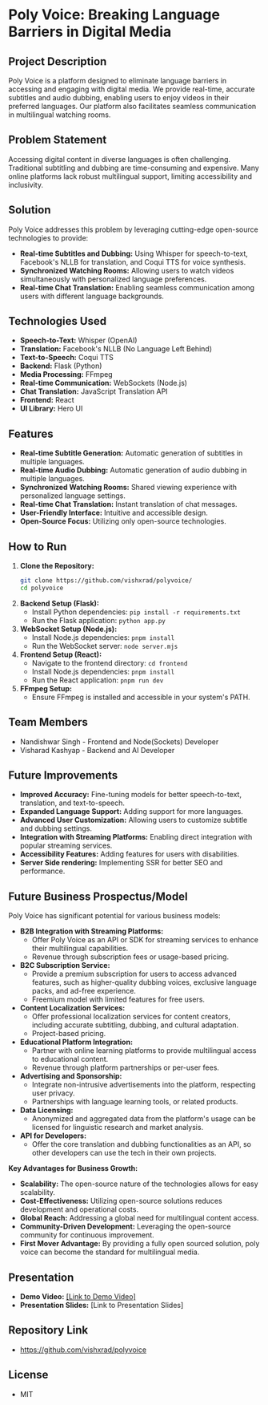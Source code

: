 # Poly Voice: Breaking Language Barriers in Digital Media

## Project Description

Poly Voice is a platform designed to eliminate language barriers in accessing and engaging with digital media. We provide real-time, accurate subtitles and audio dubbing, enabling users to enjoy videos in their preferred languages. Our platform also facilitates seamless communication in multilingual watching rooms.

## Problem Statement

Accessing digital content in diverse languages is often challenging. Traditional subtitling and dubbing are time-consuming and expensive. Many online platforms lack robust multilingual support, limiting accessibility and inclusivity.

## Solution

Poly Voice addresses this problem by leveraging cutting-edge open-source technologies to provide:

* **Real-time Subtitles and Dubbing:** Using Whisper for speech-to-text, Facebook's NLLB for translation, and Coqui TTS for voice synthesis.
* **Synchronized Watching Rooms:** Allowing users to watch videos simultaneously with personalized language preferences.
* **Real-time Chat Translation:** Enabling seamless communication among users with different language backgrounds.

## Technologies Used

* **Speech-to-Text:** Whisper (OpenAI)
* **Translation:** Facebook's NLLB (No Language Left Behind)
* **Text-to-Speech:** Coqui TTS
* **Backend:** Flask (Python)
* **Media Processing:** FFmpeg
* **Real-time Communication:** WebSockets (Node.js)
* **Chat Translation:** JavaScript Translation API
* **Frontend:** React
* **UI Library:** Hero UI

## Features

* **Real-time Subtitle Generation:** Automatic generation of subtitles in multiple languages.
* **Real-time Audio Dubbing:** Automatic generation of audio dubbing in multiple languages.
* **Synchronized Watching Rooms:** Shared viewing experience with personalized language settings.
* **Real-time Chat Translation:** Instant translation of chat messages.
* **User-Friendly Interface:** Intuitive and accessible design.
* **Open-Source Focus:** Utilizing only open-source technologies.

## How to Run

1.  **Clone the Repository:**
    ```bash
    git clone https://github.com/vishxrad/polyvoice/
    cd polyvoice
    ```
2.  **Backend Setup (Flask):**
    * Install Python dependencies: `pip install -r requirements.txt`
    * Run the Flask application: `python app.py`
3.  **WebSocket Setup (Node.js):**
    * Install Node.js dependencies: `pnpm install`
    * Run the WebSocket server: `node server.mjs`
4.  **Frontend Setup (React):**
    * Navigate to the frontend directory: `cd frontend`
    * Install Node.js dependencies: `pnpm install`
    * Run the React application: `pnpm run dev`
5.  **FFmpeg Setup:**
    * Ensure FFmpeg is installed and accessible in your system's PATH.

## Team Members

* Nandishwar Singh - Frontend and Node(Sockets) Developer 
* Visharad Kashyap - Backend and AI Developer

## Future Improvements

* **Improved Accuracy:** Fine-tuning models for better speech-to-text, translation, and text-to-speech.
* **Expanded Language Support:** Adding support for more languages.
* **Advanced User Customization:** Allowing users to customize subtitle and dubbing settings.
* **Integration with Streaming Platforms:** Enabling direct integration with popular streaming services.
* **Accessibility Features:** Adding features for users with disabilities.
* **Server Side rendering:** Implementing SSR for better SEO and performance.

## Future Business Prospectus/Model

Poly Voice has significant potential for various business models:

* **B2B Integration with Streaming Platforms:**
    * Offer Poly Voice as an API or SDK for streaming services to enhance their multilingual capabilities.
    * Revenue through subscription fees or usage-based pricing.
* **B2C Subscription Service:**
    * Provide a premium subscription for users to access advanced features, such as higher-quality dubbing voices, exclusive language packs, and ad-free experience.
    * Freemium model with limited features for free users.
* **Content Localization Services:**
    * Offer professional localization services for content creators, including accurate subtitling, dubbing, and cultural adaptation.
    * Project-based pricing.
* **Educational Platform Integration:**
    * Partner with online learning platforms to provide multilingual access to educational content.
    * Revenue through platform partnerships or per-user fees.
* **Advertising and Sponsorship:**
    * Integrate non-intrusive advertisements into the platform, respecting user privacy.
    * Partnerships with language learning tools, or related products.
* **Data Licensing:**
    * Anonymized and aggregated data from the platform's usage can be licensed for linguistic research and market analysis.
* **API for Developers:**
    * Offer the core translation and dubbing functionalities as an API, so other developers can use the tech in their own projects.

**Key Advantages for Business Growth:**

* **Scalability:** The open-source nature of the technologies allows for easy scalability.
* **Cost-Effectiveness:** Utilizing open-source solutions reduces development and operational costs.
* **Global Reach:** Addressing a global need for multilingual content access.
* **Community-Driven Development:** Leveraging the open-source community for continuous improvement.
* **First Mover Advantage:** By providing a fully open sourced solution, poly voice can become the standard for multilingual media.

## Presentation

* **Demo Video:** [[Link to Demo Video]](https://youtu.be/FsnVjhvz7Lg)
* **Presentation Slides:** [Link to Presentation Slides]

## Repository Link

* https://github.com/vishxrad/polyvoice

## License

* MIT
